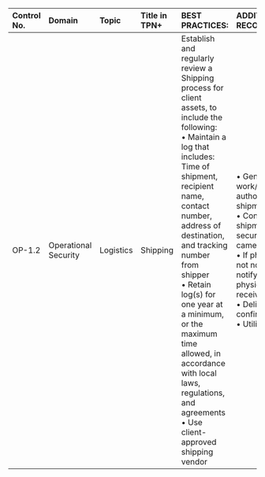 | Control No. | Domain | Topic | Title in TPN+ | BEST PRACTICES: | ADDITIONAL RECOMMENDATIONS: |
| :--- | :--- | :--- | :--- | :--- | :--- |
| OP-1.2 | Operational Security | Logistics | Shipping | Establish and regularly review a Shipping process for client assets, to include the following:<br>• Maintain a log that includes: Time of shipment, recipient name, contact number, address of destination, and tracking number from shipper<br>• Retain log(s) for one year at a minimum, or the maximum time allowed, in accordance with local laws, regulations, and agreements<br>• Use client-approved shipping vendor | • Generate a work/shipping order to authorize client asset shipments<br>• Content awaiting shipment is in a secure area under camera surveillance<br>• If physical assets are not normally handled, notify client(s) when physical assets are received<br>• Delivery confirmation<br>• Utilize GPS tracking |
